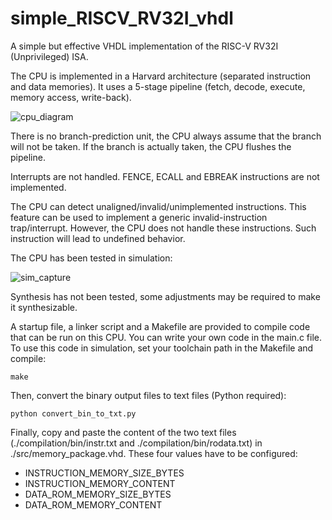 # simple_RISCV_RV32I_vhdl
A simple but effective VHDL implementation of the RISC-V RV32I (Unprivileged) ISA.

The CPU is implemented in a Harvard architecture (separated instruction and data memories). It uses a 5-stage pipeline (fetch, decode, execute, memory access, write-back).

![cpu_diagram](https://github.com/user-attachments/assets/d263fb68-6a7a-4862-84bb-18d721cc2309)

There is no branch-prediction unit, the CPU always assume that the branch will not be taken. If the branch is actually taken, the CPU flushes the pipeline.

Interrupts are not handled. FENCE, ECALL and EBREAK instructions are not implemented.

The CPU can detect unaligned/invalid/unimplemented instructions. This feature can be used to implement a generic invalid-instruction trap/interrupt.
However, the CPU does not handle these instructions. Such instruction will lead to undefined behavior.



The CPU has been tested in simulation:


![sim_capture](https://github.com/user-attachments/assets/38316588-688e-49db-bbbc-ac8c1d34459b)


Synthesis has not been tested, some adjustments may be required to make it synthesizable.


A startup file, a linker script and a Makefile are provided to compile code that can be run on this CPU. You can write your own code in the main.c file.
To use this code in simulation, set your toolchain path in the Makefile and compile:
```
make
```

Then, convert the binary output files to text files (Python required):
```
python convert_bin_to_txt.py
```

Finally, copy and paste the content of the two text files (./compilation/bin/instr.txt and ./compilation/bin/rodata.txt) in ./src/memory_package.vhd. These four values have to be configured:
- INSTRUCTION_MEMORY_SIZE_BYTES
- INSTRUCTION_MEMORY_CONTENT
- DATA_ROM_MEMORY_SIZE_BYTES
- DATA_ROM_MEMORY_CONTENT

